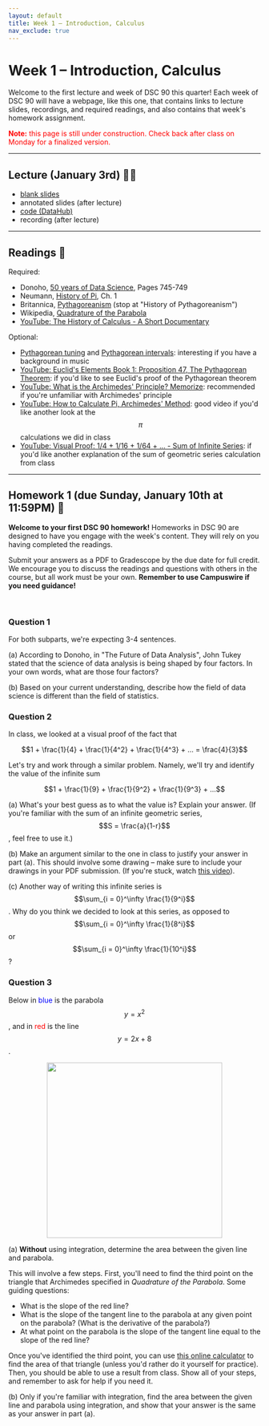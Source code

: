 ```yaml
---
layout: default
title: Week 1 – Introduction, Calculus
nav_exclude: true
---
```


<script type="text/javascript" src="http://cdn.mathjax.org/mathjax/latest/MathJax.js?config=TeX-AMS-MML_HTMLorMML"></script>

# Week 1 – Introduction, Calculus

Welcome to the first lecture and week of DSC 90 this quarter! Each week of DSC 90 will have a webpage, like this one, that contains links to lecture slides, recordings, and required readings, and also contains that week's homework assignment.

<span style="color:red;"><b>Note:</b> this page is still under construction. Check back after class on Monday for a finalized version.</span>

---


## Lecture (January 3rd) 👨‍🏫

- [blank slides](../../slides/lec01.pdf)
- annotated slides (after lecture)
- [code (DataHub)](http://datahub.ucsd.edu/user-redirect/git-sync?repo=https://github.com/dsc-courses/dsc90-2022-wi&subPath=lecture/lec01/lec01.ipynb)
- recording (after lecture)

---

## Readings 📖

Required:
- Donoho, [50 years of Data Science](https://www.tandfonline.com/doi/pdf/10.1080/10618600.2017.1384734), Pages 745-749
- Neumann, [History of Pi](../../../resources/readings/lec01/history-of-pi-neumann-chapter-1.pdf), Ch. 1
- Britannica, [Pythagoreanism](https://www.britannica.com/science/Pythagoreanism) (stop at "History of Pythagoreanism")
- Wikipedia, [Quadrature of the Parabola](https://en.wikipedia.org/wiki/Quadrature_of_the_Parabola)
- [YouTube: The History of Calculus - A Short Documentary](https://www.youtube.com/watch?v=6wb60tcilMQ)
<!-- - O'Connor and Robertson, [A history of the calculus](https://mathshistory.st-andrews.ac.uk/HistTopics/The_rise_of_calculus/) -->

Optional:
- [Pythagorean tuning](https://www.youtube.com/watch?v=feeB8ci38jE) and [Pythagorean intervals](https://www.phys.uconn.edu/~gibson/Notes/Section3_2/Sec3_2.htm): interesting if you have a background in music
- [YouTube: Euclid's Elements Book 1: Proposition 47, The Pythagorean Theorem](https://www.youtube.com/watch?v=6Btw3xct24Q): if you'd like to see Euclid's proof of the Pythagorean theorem
- [YouTube: What is the Archimedes' Principle? Memorize](https://www.youtube.com/watch?v=05WkCPORlj4): recommended if you're unfamiliar with Archimedes' principle
- [YouTube: How to Calculate Pi, Archimedes' Method](https://www.youtube.com/watch?v=DLZMZ-CT7YU): good video if you'd like another look at the $$\pi$$ calculations we did in class
- [YouTube: Visual Proof: 1/4 + 1/16 + 1/64 + ... - Sum of Infinite Series](https://www.youtube.com/watch?v=iTdpl-FZD0o): if you'd like another explanation of the sum of geometric series calculation from class

---

## Homework 1 (due Sunday, January 10th at 11:59PM) 📝

**Welcome to your first DSC 90 homework!** Homeworks in DSC 90 are designed to have you engage with the week's content. They will rely on you having completed the readings.

Submit your answers as a PDF to Gradescope by the due date for full credit. We encourage you to discuss the readings and questions with others in the course, but all work must be your own. **Remember to use Campuswire if you need guidance!**

<br>

### Question 1

For both subparts, we're expecting 3-4 sentences.

(a) According to Donoho, in "The Future of Data Analysis", John Tukey stated that the science of data analysis is being shaped by four factors. In your own words, what are those four factors? 

(b) Based on your current understanding, describe how the field of data science is different than the field of statistics. 

### Question 2

In class, we looked at a visual proof of the fact that

$$1 + \frac{1}{4} + \frac{1}{4^2} + \frac{1}{4^3} + ... = \frac{4}{3}$$

Let's try and work through a similar problem. Namely, we'll try and identify the value of the infinite sum

$$1 + \frac{1}{9} + \frac{1}{9^2} + \frac{1}{9^3} + ...$$

(a) What's your best guess as to what the value is? Explain your answer. (If you're familiar with the sum of an infinite geometric series, $$S = \frac{a}{1-r}$$, feel free to use it.)

(b) Make an argument similar to the one in class to justify your answer in part (a). This should involve some drawing – make sure to include your drawings in your PDF submission. (If you're stuck, watch [this video](https://www.youtube.com/watch?v=iTdpl-FZD0o)).

(c) Another way of writing this infinite series is $$\sum_{i = 0}^\infty \frac{1}{9^i}$$. Why do you think we decided to look at this series, as opposed to $$\sum_{i = 0}^\infty \frac{1}{8^i}$$ or $$\sum_{i = 0}^\infty \frac{1}{10^i}$$?

### Question 3

Below in <span style="color:blue;">blue</span> is the parabola $$y = x^2$$, and in <span style="color:red;">red</span> is the line $$y = 2x + 8$$.

<div align=center>
<img src='../../images/hw01-parabola.png' width=350>
</div>

(a) **Without** using integration, determine the area between the given line and parabola.

This will involve a few steps. First, you'll need to find the third point on the triangle that Archimedes specified in _Quadrature of the Parabola_. Some guiding questions: 
- What is the slope of the red line? 
- What is the slope of the tangent line to the parabola at any given point on the parabola? (What is the derivative of the parabola?) 
- At what point on the parabola is the slope of the tangent line equal to the slope of the red line?

Once you've identified the third point, you can use [this online calculator](https://keisan.casio.com/exec/system/1223520411) to find the area of that triangle (unless you'd rather do it yourself for practice). Then, you should be able to use a result from class. Show all of your steps, and remember to ask for help if you need it.

(b) Only if you're familiar with integration, find the area between the given line and parabola using integration, and show that your answer is the same as your answer in part (a).